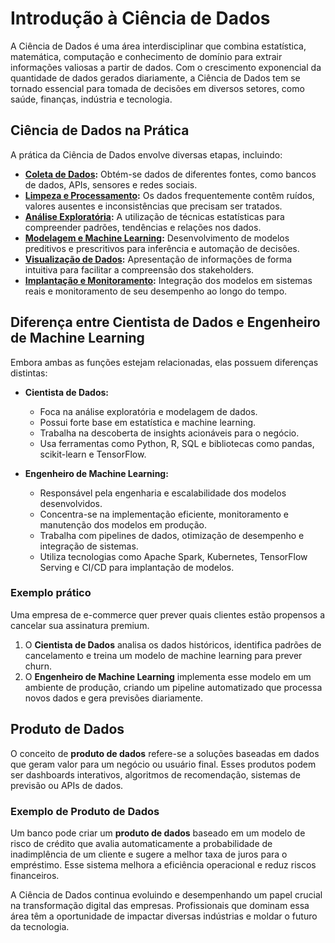 # Introdução à Ciência de Dados

A Ciência de Dados é uma área interdisciplinar que combina estatística, matemática, computação e conhecimento de domínio para extrair informações valiosas a partir de dados. Com o crescimento exponencial da quantidade de dados gerados diariamente, a Ciência de Dados tem se tornado essencial para tomada de decisões em diversos setores, como saúde, finanças, indústria e tecnologia.

## **Ciência de Dados na Prática**
A prática da Ciência de Dados envolve diversas etapas, incluindo:
- **[Coleta de Dados](./coleta_dados.md):** Obtém-se dados de diferentes fontes, como bancos de dados, APIs, sensores e redes sociais.
- **[Limpeza e Processamento](./Limpeza%20e%20Processamento.md):** Os dados frequentemente contêm ruídos, valores ausentes e inconsistências que precisam ser tratados.
- **[Análise Exploratória](./AnaliseExploratoria.md):** A utilização de técnicas estatísticas para compreender padrões, tendências e relações nos dados.
- **[Modelagem e Machine Learning](./Modelagem_e_MachineLearning.md):** Desenvolvimento de modelos preditivos e prescritivos para inferência e automação de decisões.
- **[Visualização de Dados](./visualizacao_dados.md):** Apresentação de informações de forma intuitiva para facilitar a compreensão dos stakeholders.
- **[Implantação e Monitoramento](./Implantacao_e_Monitoramento.md):** Integração dos modelos em sistemas reais e monitoramento de seu desempenho ao longo do tempo.

## **Diferença entre Cientista de Dados e Engenheiro de Machine Learning**
Embora ambas as funções estejam relacionadas, elas possuem diferenças distintas:

- **Cientista de Dados:**
  - Foca na análise exploratória e modelagem de dados.
  - Possui forte base em estatística e machine learning.
  - Trabalha na descoberta de insights acionáveis para o negócio.
  - Usa ferramentas como Python, R, SQL e bibliotecas como pandas, scikit-learn e TensorFlow.
  
- **Engenheiro de Machine Learning:**
  - Responsável pela engenharia e escalabilidade dos modelos desenvolvidos.
  - Concentra-se na implementação eficiente, monitoramento e manutenção dos modelos em produção.
  - Trabalha com pipelines de dados, otimização de desempenho e integração de sistemas.
  - Utiliza tecnologias como Apache Spark, Kubernetes, TensorFlow Serving e CI/CD para implantação de modelos.

### **Exemplo prático**
Uma empresa de e-commerce quer prever quais clientes estão propensos a cancelar sua assinatura premium.

1. O **Cientista de Dados** analisa os dados históricos, identifica padrões de cancelamento e treina um modelo de machine learning para prever churn.
2. O **Engenheiro de Machine Learning** implementa esse modelo em um ambiente de produção, criando um pipeline automatizado que processa novos dados e gera previsões diariamente.

## **Produto de Dados**
O conceito de **produto de dados** refere-se a soluções baseadas em dados que geram valor para um negócio ou usuário final. Esses produtos podem ser dashboards interativos, algoritmos de recomendação, sistemas de previsão ou APIs de dados.

### **Exemplo de Produto de Dados**
Um banco pode criar um **produto de dados** baseado em um modelo de risco de crédito que avalia automaticamente a probabilidade de inadimplência de um cliente e sugere a melhor taxa de juros para o empréstimo. Esse sistema melhora a eficiência operacional e reduz riscos financeiros.

A Ciência de Dados continua evoluindo e desempenhando um papel crucial na transformação digital das empresas. Profissionais que dominam essa área têm a oportunidade de impactar diversas indústrias e moldar o futuro da tecnologia.

